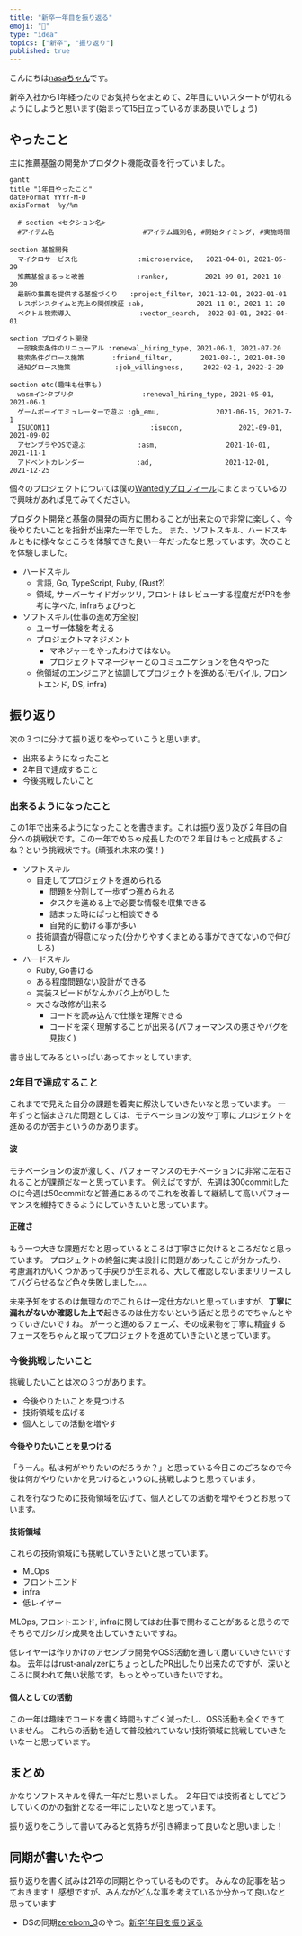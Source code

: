 ```yaml
---
title: "新卒一年目を振り返る"
emoji: "🦁"
type: "idea"
topics: ["新卒", "振り返り"]
published: true
---
```


こんにちは[nasaちゃん](https://twitter.com/nasa_desu)です。

新卒入社から1年経ったのでお気持ちをまとめて、2年目にいいスタートが切れるようにしようと思います(始まって15日立っているがまあ良いでしょう)

## やったこと

主に推薦基盤の開発かプロダクト機能改善を行っていました。

```mermaid
gantt
title "1年目やったこと"
dateFormat YYYY-M-D
axisFormat  %y/%m

  # section <セクション名>
  #アイテム名                      #アイテム識別名, #開始タイミング, #実施時間

section 基盤開発
  マイクロサービス化               :microservice,   2021-04-01, 2021-05-29
  推薦基盤まるっと改善             :ranker,         2021-09-01, 2021-10-20
  最新の推薦を提供する基盤づくり   :project_filter, 2021-12-01, 2022-01-01
  レスポンスタイムと売上の関係検証 :ab,             2021-11-01, 2021-11-20
  ベクトル検索導入                 :vector_search,  2022-03-01, 2022-04-01

section プロダクト開発
  一部検索条件のリニューアル :renewal_hiring_type, 2021-06-1, 2021-07-20
  検索条件グロース施策       :friend_filter,       2021-08-1, 2021-08-30
  通知グロース施策           :job_willingness,     2022-02-1, 2022-2-20

section etc(趣味も仕事も)
  wasmインタプリタ                 :renewal_hiring_type, 2021-05-01, 2021-06-1
  ゲームボーイエミュレーターで遊ぶ :gb_emu,              2021-06-15, 2021-7-1
  ISUCON11                         :isucon,              2021-09-01, 2021-09-02
  アセンブラやOSで遊ぶ             :asm,                 2021-10-01, 2021-11-1
  アドベントカレンダー             :ad,                  2021-12-01, 2021-12-25
```

個々のプロジェクトについては僕の[Wantedlyプロフィール](https://www.wantedly.com/id/nasa)にまとまっているので興味があれば見てみてください。

プロダクト開発と基盤の開発の両方に関わることが出来たので非常に楽しく、今後やりたいことを指針が出来た一年でした。
また、ソフトスキル、ハードスキルともに様々なところを体験できた良い一年だったなと思っています。次のことを体験しました。

- ハードスキル
  - 言語, Go, TypeScript, Ruby, (Rust?)
  - 領域, サーバーサイドガッツリ, フロントはレビューする程度だがPRを参考に学べた, infraちょびっと
- ソフトスキル(仕事の進め方全般)
  - ユーザー体験を考える
  - プロジェクトマネジメント
    - マネジャーをやったわけではない。
    - プロジェクトマネージャーとのコミュニケションを色々やった
  - 他領域のエンジニアと協調してプロジェクトを進める(モバイル, フロントエンド, DS, infra)


## 振り返り

次の３つに分けて振り返りをやっていこうと思います。

- 出来るようになったこと
- 2年目で達成すること
- 今後挑戦したいこと


### 出来るようになったこと

この1年で出来るようになったことを書きます。これは振り返り及び２年目の自分への挑戦状です。この一年でめちゃ成長したので２年目はもっと成長するよね？という挑戦状です。(頑張れ未来の僕！)

- ソフトスキル
  - 自走してプロジェクトを進められる
    - 問題を分割して一歩ずつ進められる
    - タスクを進める上で必要な情報を収集できる
    - 詰まった時にぱっと相談できる
    - 自発的に動ける事が多い
  - 技術調査が得意になった(分かりやすくまとめる事ができてないので伸びしろ)
- ハードスキル
  - Ruby, Go書ける
  - ある程度問題ない設計ができる
  - 実装スピードがなんかバク上がりした
  - 大きな改修が出来る
    - コードを読み込んで仕様を理解できる
    - コードを深く理解することが出来る(パフォーマンスの悪さやバグを見抜く)

書き出してみるといっぱいあってホッとしています。

### 2年目で達成すること


これまでで見えた自分の課題を着実に解決していきたいなと思っています。
一年ずっと悩まされた問題としては、モチベーションの波や丁寧にプロジェクトを進めるのが苦手というのがあります。

#### 波

モチベーションの波が激しく、パフォーマンスのモチベーションに非常に左右されることが課題だなーと思っています。
例えばですが、先週は300commitしたのに今週は50commitなど普通にあるのでこれを改善して継続して高いパフォーマンスを維持できるようにしていきたいと思っています。

#### 正確さ

もう一つ大きな課題だなと思っているところは丁寧さに欠けるところだなと思っています。
プロジェクトの終盤に実は設計に問題があったことが分かったり、考慮漏れがいくつかあって手戻りが生まれる、大して確認しないままリリースしてバグらせるなど色々失敗しました。。。

未来予知をするのは無理なのでこれらは一定仕方ないと思っていますが、**丁寧に漏れがないか確認した上で**起きるのは仕方ないという話だと思うのでちゃんとやっていきたいですね。
がーっと進めるフェーズ、その成果物を丁寧に精査するフェーズをちゃんと取ってプロジェクトを進めていきたいと思っています。

### 今後挑戦したいこと

挑戦したいことは次の３つがあります。

- 今後やりたいことを見つける
- 技術領域を広げる
- 個人としての活動を増やす

#### 今後やりたいことを見つける

「うーん。私は何がやりたいのだろうか？」と思っている今日このごろなので今後は何がやりたいかを見つけるというのに挑戦しようと思っています。

これを行なうために技術領域を広げて、個人としての活動を増やそうとお思っています。


#### 技術領域

これらの技術領域にも挑戦していきたいと思っています。

- MLOps
- フロントエンド
- infra
- 低レイヤー

MLOps, フロントエンド, infraに関してはお仕事で関わることがあると思うのでそちらでガシガシ成果を出していきたいですね。

低レイヤーは作りかけのアセンブラ開発やOSS活動を通して磨いていきたいですね。
去年ははrust-analyzerにちょっとしたPR出したり出来たのですが、深いところに関われて無い状態です。もっとやっていきたいですね。

#### 個人としての活動

この一年は趣味でコードを書く時間もすごく減ったし、OSS活動も全くできていません。
これらの活動を通して普段触れていない技術領域に挑戦していきたいなーと思っています。


## まとめ

かなりソフトスキルを得た一年だと思いました。
２年目では技術者としてどうしていくのかの指針となる一年にしたいなと思っています。

振り返りをこうして書いてみると気持ちが引き締まって良いなと思いました！

## 同期が書いたやつ

振り返りを書く試みは21卒の同期とやっているものです。
みんなの記事を貼っておきます！ 感想ですが、みんながどんな事を考えているか分かって良いなと思っています

- DSの同期[zerebom_3](https://twitter.com/zerebom_3)のやつ。[新卒1年目を振り返る](https://note.com/higu_engineer/n/n2ab6b5b002be#a667a604-9189-4188-bf64-d77c8c7eaa46)
